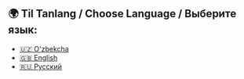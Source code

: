 ## 🌍 Til Tanlang / Choose Language / Выберите язык:

- [🇺🇿 O'zbekcha](README_uz.md)
- [🇬🇧 English](README_en.md)
- [🇷🇺 Русский](README_ru.md)
